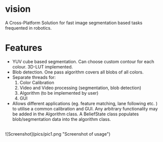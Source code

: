 vision
======

A Cross-Platform Solution for fast image segmentation based tasks frequented in robotics.

# Features

* YUV cube based segmentation. Can choose custom contour for each colour. 3D-LUT implemented.
* Blob detection. One pass algorithm covers all blobs of all colors.
* Separate threads for:
	1. Color Calibration
	2. Video and Video processing (segmentation, blob detection)
	3. Algorithm (to be implemented by user)
	4. GUI 
* Allows different applications (eg. feature matching, lane following etc. ) to utilise a common calibration and GUI. Any arbitrary functionality may be added in the Algorithm class. A BeliefState class populates blob/segmentation data into the algorithm class.
<br>
![Screenshot](pics/pic1.png "Screenshot of usage")